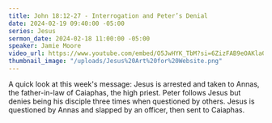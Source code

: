 ```yaml
---
title: John 18:12-27 - Interrogation and Peter’s Denial
date: 2024-02-19 09:40:00 -05:00
series: Jesus
sermon_date: 2024-02-18 11:00:00 -05:00
speaker: Jamie Moore
video_url: https://www.youtube.com/embed/O5JwHYK_TbM?si=6ZizFAB9eOAKla0y
thumbnail_image: "/uploads/Jesus%20Art%20for%20Website.png"
---
```


A quick look at this week's message:  Jesus is arrested and taken to Annas, the father-in-law of Caiaphas, the high priest. Peter follows Jesus but denies being his disciple three times when questioned by others. Jesus is questioned by Annas and slapped by an officer, then sent to Caiaphas.